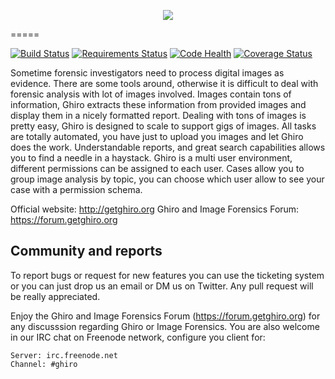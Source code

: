 <p align="center">
    <img src="http://www.getghiro.org/assets/img/logo_1_original.png" />
</p>
=====

[![Build Status](https://travis-ci.org/Ghirensics/ghiro.svg?branch=master)](https://travis-ci.org/Ghirensics/ghiro)
[![Requirements Status](https://requires.io/github/Ghirensics/ghiro/requirements.svg?branch=master)](https://requires.io/github/Ghirensics/ghiro/requirements/?branch=master)
[![Code Health](https://landscape.io/github/Ghirensics/ghiro/master/landscape.svg?style=flat)](https://landscape.io/github/Ghirensics/ghiro/master)
[![Coverage Status](https://coveralls.io/repos/Ghirensics/ghiro/badge.svg?branch=master&service=github)](https://coveralls.io/github/Ghirensics/ghiro?branch=master)

Sometime forensic investigators need to process digital images as evidence.
There are some tools around, otherwise it is difficult to deal with forensic analysis with lot of images involved.
Images contain tons of information, Ghiro extracts these information from provided images and display them in a
nicely formatted report.
Dealing with tons of images is pretty easy, Ghiro is designed to scale to support gigs of images.
All tasks are totally automated, you have just to upload you images and let Ghiro does the work.
Understandable reports, and great search capabilities allows you to find a needle in a haystack.
Ghiro is a multi user environment, different permissions can be assigned to each user.
Cases allow you to group image analysis by topic, you can choose which user allow to see your case with a
permission schema. 

Official website: http://getghiro.org
Ghiro and Image Forensics Forum: https://forum.getghiro.org

Community and reports
---------------------

To report bugs or request for new features you can use the ticketing
system or you can just drop us an email or DM us on Twitter.
Any pull request will be really appreciated.

Enjoy the Ghiro and Image Forensics Forum (https://forum.getghiro.org) for any
discusssion regarding Ghiro or Image Forensics.
You are also welcome in our IRC chat on Freenode network, configure you client
for:

    Server: irc.freenode.net
    Channel: #ghiro

